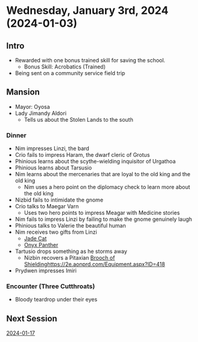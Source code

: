 # Wednesday, January 3rd, 2024 (2024-01-03)

## Intro

- Rewarded with one bonus trained skill for saving the school.
   - Bonus Skill: Acrobatics (Trained)
- Being sent on a community service field trip

## Mansion

- Mayor: Oyosa 
- Lady Jimandy Aldori
  - Tells us about the Stolen Lands to the south

### Dinner

- Nim impresses Linzi, the bard
- Crio fails to impress Haram, the dwarf cleric of Grotus
- Phinious learns about the scythe-wielding inquisitor of Urgathoa
- Phinious learns about Tarsusio
- Nim learns about the mercenaries that are loyal to the old king and the old king
  - Nim uses a hero point on the diplomacy check to learn more about the old king
- Nizbid fails to intimidate the gnome
- Crio talks to Maegar Varn
  - Uses two hero points to impress Meagar with Medicine stories
- Nim fails to impress Linzi by failing to make the gnome genuinely laugh
- Phinious talks to Valerie the beautiful human
- Nim receives two gifts from Linzi
  - [Jade Cat](https://2e.aonprd.com/Equipment.aspx?ID=223)
  - [Onyx Panther](https://2e.aonprd.com/Equipment.aspx?ID=229)
- Tartusio drops something as he storms away
  - Nizbin recovers a Pitaxian [Brooch of Shielding](https://2e.aonprd.com/Equipment.aspx?ID=418)https://2e.aonprd.com/Equipment.aspx?ID=418
- Prydwen impresses Imiri

### Encounter (Three Cutthroats)

- Bloody teardrop under their eyes

## Next Session 

[2024-01-17](./2024-01-17.md)

